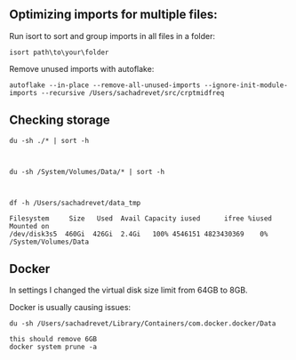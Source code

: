 

## Optimizing imports for multiple files:
 Run isort to sort and group imports in all files in a folder:
```
isort path\to\your\folder
```


Remove unused imports with autoflake:
```
autoflake --in-place --remove-all-unused-imports --ignore-init-module-imports --recursive /Users/sachadrevet/src/crptmidfreq
```



## Checking storage
```
du -sh ./* | sort -h



du -sh /System/Volumes/Data/* | sort -h



df -h /Users/sachadrevet/data_tmp 

Filesystem     Size   Used  Avail Capacity iused      ifree %iused  Mounted on
/dev/disk3s5  460Gi  426Gi  2.4Gi   100% 4546151 4823430369    0%   /System/Volumes/Data
```


## Docker 
In settings I changed the virtual disk size limit from 64GB to 8GB.

Docker is usually causing issues:
```
du -sh /Users/sachadrevet/Library/Containers/com.docker.docker/Data 

this should remove 6GB
docker system prune -a 
```
